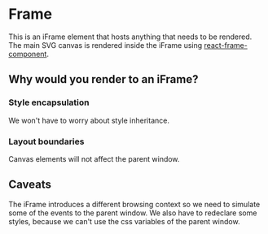 # Frame

This is an iFrame element that hosts anything that needs to be rendered.
The main SVG canvas is rendered inside the iFrame using
[react-frame-component](https://github.com/ryanseddon/react-frame-component).

## Why would you render to an iFrame?
### Style encapsulation
We won't have to worry about style inheritance.
### Layout boundaries 
Canvas elements will not affect the parent window.

## Caveats
The iFrame introduces a different browsing context so we need to simulate 
some of the events to the parent window. We also have to redeclare some styles,
because we can't use the css variables of the parent window.